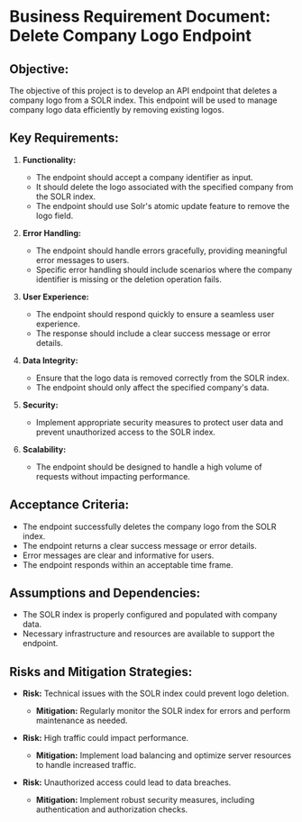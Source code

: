 # Business Requirement Document: Delete Company Logo Endpoint

## Objective:
The objective of this project is to develop an API endpoint that deletes a company logo from a SOLR index. This endpoint will be used to manage company logo data efficiently by removing existing logos.

## Key Requirements:

1. **Functionality:**
   - The endpoint should accept a company identifier as input.
   - It should delete the logo associated with the specified company from the SOLR index.
   - The endpoint should use Solr's atomic update feature to remove the logo field.

2. **Error Handling:**
   - The endpoint should handle errors gracefully, providing meaningful error messages to users.
   - Specific error handling should include scenarios where the company identifier is missing or the deletion operation fails.

3. **User Experience:**
   - The endpoint should respond quickly to ensure a seamless user experience.
   - The response should include a clear success message or error details.

4. **Data Integrity:**
   - Ensure that the logo data is removed correctly from the SOLR index.
   - The endpoint should only affect the specified company's data.

5. **Security:**
   - Implement appropriate security measures to protect user data and prevent unauthorized access to the SOLR index.

6. **Scalability:**
   - The endpoint should be designed to handle a high volume of requests without impacting performance.

## Acceptance Criteria:

- The endpoint successfully deletes the company logo from the SOLR index.
- The endpoint returns a clear success message or error details.
- Error messages are clear and informative for users.
- The endpoint responds within an acceptable time frame.

## Assumptions and Dependencies:

- The SOLR index is properly configured and populated with company data.
- Necessary infrastructure and resources are available to support the endpoint.

## Risks and Mitigation Strategies:

- **Risk:** Technical issues with the SOLR index could prevent logo deletion.
  - **Mitigation:** Regularly monitor the SOLR index for errors and perform maintenance as needed.

- **Risk:** High traffic could impact performance.
  - **Mitigation:** Implement load balancing and optimize server resources to handle increased traffic.

- **Risk:** Unauthorized access could lead to data breaches.
  - **Mitigation:** Implement robust security measures, including authentication and authorization checks.
